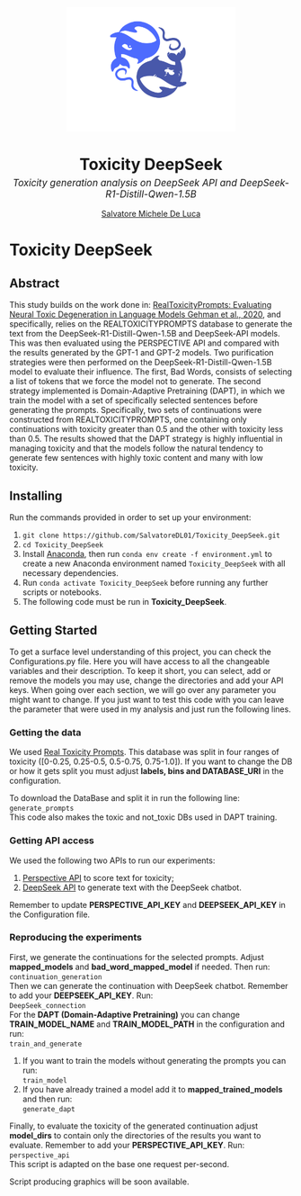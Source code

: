 <div align="center">
    <img src="./logo.png" alt="toxicity DeepSeek logo" width="300"/>
</div>
<div align="center">
  <h1 style="margin-bottom: 0.2em;">Toxicity DeepSeek</h1>
  <p style="font-size: 1.2em; font-style: italic; margin-top: 0;">
    Toxicity generation analysis on DeepSeek API and DeepSeek-R1-Distill-Qwen-1.5B
  </p>
  <p style="margin-top: 1em;">
    <a href="https://github.com/SalvatoreDL01" target="_blank">Salvatore Michele De Luca</a>
  </p>
</div>

# Toxicity DeepSeek

## Abstract
This study builds on the work done in: [RealToxicityPrompts: Evaluating Neural
Toxic Degeneration in Language Models Gehman et al., 2020](https://toxicdegeneration.allenai.org/), and specifically, relies on the REALTOXICITYPROMPTS database to generate the
text from the DeepSeek-R1-Distill-Qwen-1.5B and DeepSeek-API models. This was then
evaluated using the PERSPECTIVE API and compared with the results generated by the
GPT-1 and GPT-2 models.
Two purification strategies were then performed on the DeepSeek-R1-Distill-Qwen-1.5B model to evaluate their influence. The first, Bad Words, consists of selecting
a list of tokens that we force the model not to generate. The second strategy
implemented is Domain-Adaptive Pretraining (DAPT), in which we train the model with a set of specifically selected sentences before generating
the prompts. Specifically, two sets of continuations were constructed from
REALTOXICITYPROMPTS, one containing only continuations with toxicity greater
than 0.5 and the other with toxicity less than 0.5.
The results showed that the DAPT strategy is highly influential in managing
toxicity and that the models follow the natural tendency to generate few sentences
with highly toxic content and many with low toxicity.

## Installing
Run the commands provided in order to set up your environment:
1. `git clone https://github.com/SalvatoreDL01/Toxicity_DeepSeek.git`
1. `cd Toxicity_DeepSeek`
2. Install [Anaconda](https://docs.anaconda.com/anaconda/install/), then run `conda env create -f environment.yml` to create a new Anaconda environment named `Toxicity_DeepSeek` 
with all necessary dependencies.
4. Run `conda activate Toxicity_DeepSeek` before running any further scripts or notebooks.
5. The following code must be run in __Toxicity_DeepSeek__.

## Getting Started
To get a surface level understanding of this project, you can check the Configurations.py file. Here you will have
access to all the changeable variables and their description. To keep it short, you can select, add or remove the models
you may use, change the directories and add your API keys. When going over each section, we will go over any parameter
you might want to change. If you just want to test this code with you can leave the parameter that were used in my
analysis and just run the following lines.
### Getting the data
We used [Real Toxicity Prompts](https://huggingface.co/datasets/allenai/real-toxicity-prompts). This database was split in four
ranges of toxicity ([0-0.25, 0.25-0.5, 0.5-0.75, 0.75-1.0]). If you want to change the DB or how it gets split you must adjust
__labels, bins and DATABASE_URI__ in the configuration.

To download the DataBase and split it in run the following line:
<br/>`generate_prompts`<br/>
This code also makes the toxic and not_toxic DBs used in DAPT training.

### Getting API access
We used the following two APIs to run our experiments:
1. [Perspective API](https://github.com/conversationai/perspectiveapi/tree/master/1-get-started) to score text for toxicity;
2. [DeepSeek API](https://platform.deepseek.com/) to generate text with the DeepSeek chatbot.

Remember to update __PERSPECTIVE_API_KEY__ and __DEEPSEEK_API_KEY__ in the Configuration file.

### Reproducing the experiments
First, we generate the continuations for the selected prompts. Adjust __mapped_models__ and __bad_word_mapped_model__ if needed.
Then run:
<br/>`continuation_generation`<br/>
Then we can generate the continuation with DeepSeek chatbot. Remember to add your __DEEPSEEK_API_KEY__.
Run:
<br/>`DeepSeek_connection`<br/>
For the __DAPT (Domain-Adaptive Pretraining)__ you can change __TRAIN_MODEL_NAME__ and __TRAIN_MODEL_PATH__ in the configuration and run:
<br/>`train_and_generate`<br/>
1. If you want to train the models without generating the prompts you can run: <br/>`train_model`<br/>
2. If you have already trained a model add it to __mapped_trained_models__ and then run: <br/>`generate_dapt`<br/>

Finally, to evaluate the toxicity of the generated continuation adjust __model_dirs__ to contain only the directories of
the results you want to evaluate. Remember to add your __PERSPECTIVE_API_KEY__. Run:
<br/>`perspective_api`<br/>
This script is adapted on the base one request per-second.

Script producing graphics will be soon available.
